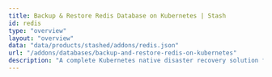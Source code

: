 ```yaml
---
title: Backup & Restore Redis Database on Kubernetes | Stash
id: redis
type: "overview"
layout: "overview"
data: "data/products/stashed/addons/redis.json"
url: "/addons/databases/backup-and-restore-redis-on-kubernetes"
description: "A complete Kubernetes native disaster recovery solution for backup and restore Redis databases in Kubernetes on various public and private clouds."
---
```

